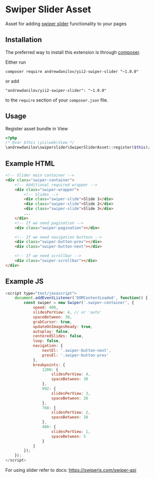 Swiper Slider Asset
===================
Asset for adding [swiper slider](https://github.com/nolimits4web/swiper) functionality to your pages

Installation
------------

The preferred way to install this extension is through [composer](http://getcomposer.org/download/).

Either run

```
composer require andrewdanilov/yii2-swiper-slider "~1.0.0"
```

or add

```
"andrewdanilov/yii2-swiper-slider": "~1.0.0"
```

to the `require` section of your `composer.json` file.


Usage
-----

Register asset bundle in View

```php
<?php
/* @var $this \yii\web\View */
\andrewdanilov\swiperslider\SwiperSliderAsset::register($this);
```

Example HTML
------------

```html
<!-- Slider main container -->
<div class="swiper-container">
    <!-- Additional required wrapper -->
    <div class="swiper-wrapper">
        <!-- Slides -->
        <div class="swiper-slide">Slide 1</div>
        <div class="swiper-slide">Slide 2</div>
        <div class="swiper-slide">Slide 3</div>
        ...
    </div>
    <!-- If we need pagination -->
    <div class="swiper-pagination"></div>

    <!-- If we need navigation buttons -->
    <div class="swiper-button-prev"></div>
    <div class="swiper-button-next"></div>

    <!-- If we need scrollbar -->
    <div class="swiper-scrollbar"></div>
</div>
```

Example JS
----------

```js
<script type="text/javascript">
    document.addEventListener('DOMContentLoaded', function() {
        const swiper = new Swiper('.swiper-container', {
            speed: 400,
            slidesPerView: 4, // or 'auto'
            spaceBetween: 30,
            grabCursor: true,
            updateOnImagesReady: true,
            autoplay: false,
            centeredSlides: false,
            loop: false,
            navigation: {
                nextEl: '.swiper-button-next',
                prevEl: '.swiper-button-prev'
            },
            breakpoints: {
                1200: {
                    slidesPerView: 4,
                    spaceBetween: 30
                },
                992: {
                    slidesPerView: 3,
                    spaceBetween: 20
                },
                768: {
                    slidesPerView: 2,
                    spaceBetween: 10
                },
                480: {
                    slidesPerView: 1,
                    spaceBetween: 5
                }
            }
        });
    });
</script>
```

For using slider refer to docs:
https://swiperjs.com/swiper-api